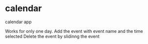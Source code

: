 # calendar
calendar app

Works for only one day.
Add the event with event name and the time selected
Delete the event by slidinng the event
